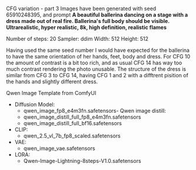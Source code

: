 CFG variation - part 3
Images have been generated with seed 65910248395, and prompt **A beautiful ballerina dancing on a stage with a dress made out of real fire. Ballerina's full body should be visible. Ultrarealistic, hyper realistic, 8k, high definition, realistic flames**


Number of steps: 20
Sampler: ddim
Width: 512
Height: 512


Having used the same seed number I would have expected for the ballerina to have the same orientation of her hands, feet, body and dress. For CFG 10 the amount of contrast is a bit too rich, and as usual CFG 14 has way too much contrast rendering the photo unusable. The structure of the dress is similar from CFG 3 to CFG 14, having CFG 1 and 2 with a difftrent pisition of the hands and slightly different dress. 


Qwen Image Template from ComfyUI
- Diffusion Model: 
  - qwen_image_fp8_e4m3fn.safetensors- Qwen image distill: 
  - qwen_image_distill_full_fp8_e4m3fn.safetensors
  - qwen_image_distill_full_bf16.safetensors
- CLIP: 
  - qwen_2.5_vl_7b_fp8_scaled.safetensors
- VAE: 
  - qwen_image_vae.safetensors
- LORA: 
  - Qwen-Image-Lightning-8steps-V1.0.safetensors